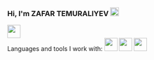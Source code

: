 ### Hi, I'm ZAFAR TEMURALIYEV <img src="https://i.seadn.io/gae/5Un5dLnzN0nbhvQEIkDMUlwjEwCszhdedue8dIFFFR2uIVhhhTxYNFFzshUMGgZbsTIWRGSW-y068dkjwk1jeoFCN2AblD0mQSY39A?auto=format&dpr=1&w=1000" width="20px">

<a href="@temural1yev">
<img src="https://logohistory.net/wp-content/uploads/2022/10/Telegram-logo.png" width="30px">
</a>
<br/>
Languages and tools I work with:

<img src="https://logohistory.net/wp-content/uploads/2022/10/Telegram-logo.png" width="30px">
<img src="https://logohistory.net/wp-content/uploads/2022/10/Telegram-logo.png" width="30px">
<img src="https://logohistory.net/wp-content/uploads/2022/10/Telegram-logo.png" width="30px">




